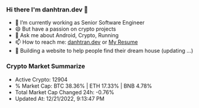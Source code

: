 ### Hi there I'm danhtran.dev 👋

- 🔭 I’m currently working as Senior Software Engineer
- 😄 But have a passion on crypto projects
- 💬 Ask me about Android, Crypto, Running 
- 📫 How to reach me: <a href="https://danhtran.dev" target="_blank">danhtran.dev</a> or <a href="Dan-Resume.pdf" target="_blank">My Resume</a>
- 🌱 Building a website to help people find their dream house (updating ...)

### Crypto Market Summarize
- Active Crypto: 12904
- % Market Cap: BTC 38.36% | ETH 17.33% | BNB 4.78%
- Total Market Cap Changed 24h: -0.76%
- Updated At: 12/21/2022, 9:13:47 PM
